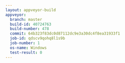 ```yaml
---
layout: appveyor-build
appveyor:
  branch: master
  build-id: 40724763
  build-number: 478
  commit: 64b323f83dc0d87112dc9e3a30dc4f8ea31933f1
  job-id: qdscv9qohq8l1s9b
  job-number: 1
  os-name: Windows
  test-result: 0
---
```

